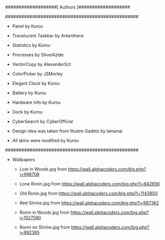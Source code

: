 ###################[ Authors ]###################

#################################################
- Panel
	by Kurou
	
- Translucent Taskbar
	by Arkenthera
	
- Statistics
	by Kurou
	
- Processes
	by SilverAzide
	
- VectorCopy
	by AlexanderSct

- ColorPicker
	by JSMorley
	
- Elegant Clock
	by Kurou
	
- Battery
	by Kurou
	
- Hardware Info
	by Kurou
	
- Dock
	by Kurou
	
- CyberSearch
	by CyberOfficial
	
- Design idea was taken from Illustro Gadets
	by Iamanai
	
- All skins were modified
	by Kurou
	
#################################################
 - Wallpapers
	- Lost in Woods.jpg
		from https://wall.alphacoders.com/big.php?i=998708

	- Lone Ronin.jpg
		from https://wall.alphacoders.com/big.php?i=842656
		
	- Old Ronin.jpg
		from https://wall.alphacoders.com/big.php?i=1143850
		
	- Red Shrine.jpg
		from https://wall.alphacoders.com/big.php?i=987362
		
	- Ronin in Woods.jpg
		from https://wall.alphacoders.com/big.php?i=1027580
	
	- Ronin on Shrine.jpg
		from https://wall.alphacoders.com/big.php?i=992385